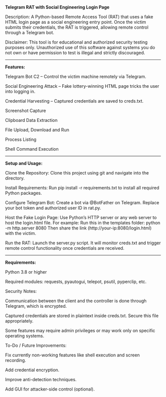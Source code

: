 **Telegram RAT with Social Engineering Login Page**

Description:
A Python-based Remote Access Tool (RAT) that uses a fake HTML login page as a social engineering entry point. Once the victim submits their credentials, the RAT is triggered, allowing remote control through a Telegram bot.

Disclaimer:
This tool is for educational and authorized security testing purposes only. Unauthorized use of this software against systems you do not own or have permission to test is illegal and strictly discouraged.

------------------------------------------------------------------
**Features:**

Telegram Bot C2 – Control the victim machine remotely via Telegram.

Social Engineering Attack – Fake lottery-winning HTML page tricks the user into logging in.

Credential Harvesting – Captured credentials are saved to creds.txt.

Screenshot Capture

Clipboard Data Extraction

File Upload, Download and Run

Process Listing

Shell Command Execution 

---------------------------------------
**Setup and Usage:**

Clone the Repository:
Clone this project using git and navigate into the directory.

Install Requirements:
Run pip install -r requirements.txt to install all required Python packages.

Configure Telegram Bot:
Create a bot via @BotFather on Telegram. Replace your bot token and authorized user ID in rat.py.

Host the Fake Login Page:
Use Python’s HTTP server or any web server to host the login.html file. For example:
Run this in the templates folder: python -m http.server 8080
Then share the link (http://your-ip:8080/login.html) with the victim.

Run the RAT:
Launch the server.py script. It will monitor creds.txt and trigger remote control functionality once credentials are received.

-------------------------------------------------------------------------------------
**Requirements:**

Python 3.8 or higher

Required modules: requests, pyautogui, telepot, psutil, pyperclip, etc.

Security Notes:

Communication between the client and the controller is done through Telegram, which is encrypted.

Captured credentials are stored in plaintext inside creds.txt. Secure this file appropriately.

Some features may require admin privileges or may work only on specific operating systems.

To-Do / Future Improvements:

Fix currently non-working features like shell execution and screen recording.

Add credential encryption.

Improve anti-detection techniques.

Add GUI for attacker-side control (optional).
